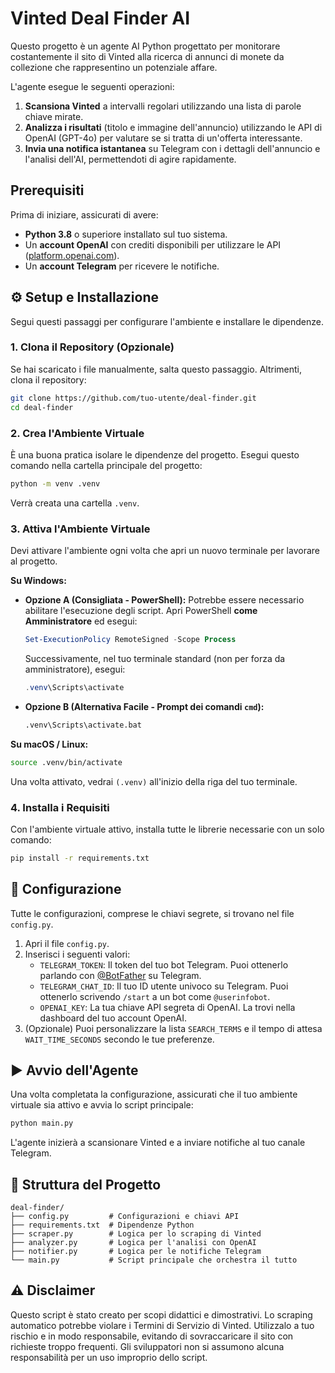 # Vinted Deal Finder AI

Questo progetto è un agente AI Python progettato per monitorare costantemente il sito di Vinted alla ricerca di annunci di monete da collezione che rappresentino un potenziale affare.

L'agente esegue le seguenti operazioni:
1.  **Scansiona Vinted** a intervalli regolari utilizzando una lista di parole chiave mirate.
2.  **Analizza i risultati** (titolo e immagine dell'annuncio) utilizzando le API di OpenAI (GPT-4o) per valutare se si tratta di un'offerta interessante.
3.  **Invia una notifica istantanea** su Telegram con i dettagli dell'annuncio e l'analisi dell'AI, permettendoti di agire rapidamente.

## Prerequisiti

Prima di iniziare, assicurati di avere:
*   **Python 3.8** o superiore installato sul tuo sistema.
*   Un **account OpenAI** con crediti disponibili per utilizzare le API ([platform.openai.com](https://platform.openai.com/)).
*   Un **account Telegram** per ricevere le notifiche.

## ⚙️ Setup e Installazione

Segui questi passaggi per configurare l'ambiente e installare le dipendenze.

### 1. Clona il Repository (Opzionale)
Se hai scaricato i file manualmente, salta questo passaggio. Altrimenti, clona il repository:
```bash
git clone https://github.com/tuo-utente/deal-finder.git
cd deal-finder
```

### 2. Crea l'Ambiente Virtuale
È una buona pratica isolare le dipendenze del progetto. Esegui questo comando nella cartella principale del progetto:
```bash
python -m venv .venv
```
Verrà creata una cartella `.venv`.

### 3. Attiva l'Ambiente Virtuale
Devi attivare l'ambiente ogni volta che apri un nuovo terminale per lavorare al progetto.

**Su Windows:**

*   **Opzione A (Consigliata - PowerShell):**
    Potrebbe essere necessario abilitare l'esecuzione degli script. Apri PowerShell **come Amministratore** ed esegui:
    ```powershell
    Set-ExecutionPolicy RemoteSigned -Scope Process
    ```
    Successivamente, nel tuo terminale standard (non per forza da amministratore), esegui:
    ```powershell
    .venv\Scripts\activate
    ```

*   **Opzione B (Alternativa Facile - Prompt dei comandi `cmd`):**
    ```cmd
    .venv\Scripts\activate.bat
    ```

**Su macOS / Linux:**
```bash
source .venv/bin/activate
```
Una volta attivato, vedrai `(.venv)` all'inizio della riga del tuo terminale.

### 4. Installa i Requisiti
Con l'ambiente virtuale attivo, installa tutte le librerie necessarie con un solo comando:
```bash
pip install -r requirements.txt
```

## 🔧 Configurazione
Tutte le configurazioni, comprese le chiavi segrete, si trovano nel file `config.py`.

1.  Apri il file `config.py`.
2.  Inserisci i seguenti valori:
    *   `TELEGRAM_TOKEN`: Il token del tuo bot Telegram. Puoi ottenerlo parlando con [@BotFather](https://t.me/botfather) su Telegram.
    *   `TELEGRAM_CHAT_ID`: Il tuo ID utente univoco su Telegram. Puoi ottenerlo scrivendo `/start` a un bot come `@userinfobot`.
    *   `OPENAI_KEY`: La tua chiave API segreta di OpenAI. La trovi nella dashboard del tuo account OpenAI.
3.  (Opzionale) Puoi personalizzare la lista `SEARCH_TERMS` e il tempo di attesa `WAIT_TIME_SECONDS` secondo le tue preferenze.

## ▶️ Avvio dell'Agente
Una volta completata la configurazione, assicurati che il tuo ambiente virtuale sia attivo e avvia lo script principale:
```bash
python main.py
```
L'agente inizierà a scansionare Vinted e a inviare notifiche al tuo canale Telegram.

## 📂 Struttura del Progetto
```
deal-finder/
├── config.py         # Configurazioni e chiavi API
├── requirements.txt  # Dipendenze Python
├── scraper.py        # Logica per lo scraping di Vinted
├── analyzer.py       # Logica per l'analisi con OpenAI
├── notifier.py       # Logica per le notifiche Telegram
└── main.py           # Script principale che orchestra il tutto
```

## ⚠️ Disclaimer
Questo script è stato creato per scopi didattici e dimostrativi. Lo scraping automatico potrebbe violare i Termini di Servizio di Vinted. Utilizzalo a tuo rischio e in modo responsabile, evitando di sovraccaricare il sito con richieste troppo frequenti. Gli sviluppatori non si assumono alcuna responsabilità per un uso improprio dello script.